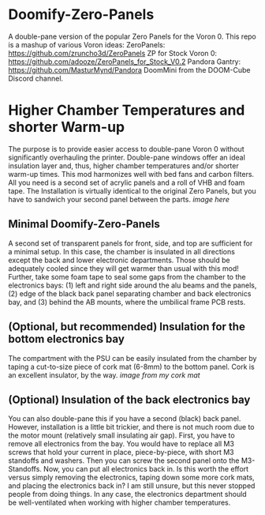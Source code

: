 # Doomify-Zero-Panels
A double-pane version of the popular Zero Panels for the Voron 0. This repo is a mashup of various Voron ideas:
ZeroPanels: https://github.com/zruncho3d/ZeroPanels
ZP for Stock Voron 0: https://github.com/adooze/ZeroPanels_for_Stock_V0.2
Pandora Gantry: https://github.com/MasturMynd/Pandora
DoomMini from the DOOM-Cube Discord channel.

# Higher Chamber Temperatures and shorter Warm-up
The purpose is to provide easier access to double-pane Voron 0 without significantly overhauling the printer. Double-pane windows offer an ideal insulation layer and, thus, higher chamber temperatures and/or shorter warm-up times. This mod harmonizes well with bed fans and carbon filters. All you need is a second set of acrylic panels and a roll of VHB and foam tape. The Installation is virtually identical to the original Zero Panels, but you have to sandwich your second panel between the parts.
*image here*

## Minimal Doomify-Zero-Panels
A second set of transparent panels for front, side, and top are sufficient for a minimal setup. In this case, the chamber is insulated in all directions except the back and lower electronic departments. Those should be adequately cooled since they will get warmer than usual with this mod! Further, take some foam tape to seal some gaps from the chamber to the electronics bays: (1) left and right side around the alu beams and the panels, (2) edge of the black back panel separating chamber and back electronics bay, and (3) behind the AB mounts, where the umbilical frame PCB rests.

## (Optional, but recommended) Insulation for the bottom electronics bay
The compartment with the PSU can be easily insulated from the chamber by taping a cut-to-size piece of cork mat (6-8mm) to the bottom panel. Cork is an excellent insulator, by the way.
*image from my cork mat*

## (Optional) Insulation of the back electronics bay
You can also double-pane this if you have a second (black) back panel. However, installation is a little bit trickier, and there is not much room due to the motor mount (relatively small insulating air gap). First, you have to remove all electronics from the bay. You would have to replace all M3 screws that hold your current in place, piece-by-piece, with short M3 standoffs and washers. Then you can screw the second panel onto the M3-Standoffs. Now, you can put all electronics back in. Is this worth the effort versus simply removing the electronics, taping down some more cork mats, and placing the electronics back in? I am still unsure, but this never stopped people from doing things. In any case, the electronics department should be well-ventilated when working with higher chamber temperatures.

